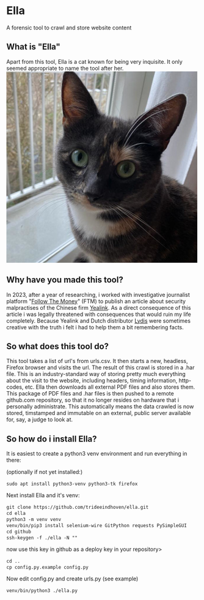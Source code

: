 # Ella
A forensic tool to crawl and store website content

## What is "Ella"
Apart from this tool, Ella is a cat known for being very inquisite. It only seemed appropriate to name the tool after her.  
![Ella the cat](ella.jpg "Ella the cat")
## Why have you made this tool?
In 2023, after a year of researching, i worked with investigative journalist platform "[Follow The Money](https://www.ftm.eu "Follow The Money")" (FTM) to publish an article about security malpractises of the Chinese firm [Yealink](https://www.yealink.com "Yealink").
As a direct consequence of this article i was legally threatened with consequences that would ruin my life completely.
Because Yealink and Dutch distributor [Lydis](https://www.lydis.nl "Lydis") were sometimes creative with the truth i felt i had to help them a bit remembering facts.
## So what does this tool do?
This tool takes a list of url's from urls.csv. It then starts a new, headless, Firefox browser and visits the url. The result of this crawl is stored in a .har file. This is an industry-standard way of storing pretty much everything about the visit to the website, including headers, timing information, http-codes, etc.
Ella then downloads all external PDF files and also stores them. This package of PDF files and .har files is then pushed to a remote github.com repository, so that it no longer resides on hardware that i personally administrate. This automatically means the data crawled is now stored, timstamped and immutable on an external, public server available for, say, a judge to look at.
## So how do i install Ella?
It is easiest to create a python3 venv environment and run everything in there:

(optionally if not yet installed:)

    sudo apt install python3-venv python3-tk firefox
Next install Ella and it's venv:

    git clone https://github.com/trideeindhoven/ella.git
    cd ella
    python3 -m venv venv
    venv/bin/pip3 install selenium-wire GitPython requests PySimpleGUI
    cd github
    ssh-keygen -f ./ella -N ""
now use this key in github as a deploy key in your repository>

    cd ..
    cp config.py.example config.py
Now edit config.py and
create urls.py (see example)

    venv/bin/python3 ./ella.py
